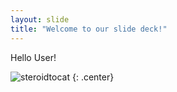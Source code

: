 ```yaml
---
layout: slide
title: "Welcome to our slide deck!"
---
```


Hello User!

![steroidtocat](https://octodex.github.com/images/steroidtocat.png)
{: .center}

